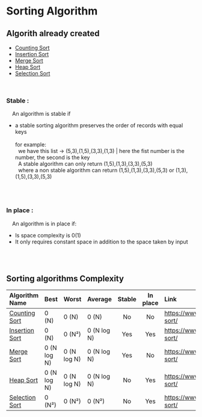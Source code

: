 # Sorting Algorithm

## Algorith already created
  * [Counting Sort](https://github.com/lapprenti18/Algorithms/tree/main/sorting_algorithms/counting_sort)
  * [Insertion Sort](https://github.com/lapprenti18/Algorithms/tree/main/sorting_algorithms/insertion_sort)
  * [Merge Sort](https://github.com/lapprenti18/Algorithms/tree/main/sorting_algorithms/merge_sort)
  * [Heap Sort](https://github.com/lapprenti18/Algorithms/tree/main/sorting_algorithms/heap_sort)
  * [Selection Sort](https://github.com/lapprenti18/Algorithms/tree/main/sorting_algorithms/selection_sort)
<br>

### Stable :
&nbsp; &nbsp; An algorithm is stable if
 * a stable sorting algorithm preserves the order of records with equal keys<br>\
for example:<br>
&nbsp; we have this list -> (5,3),(1,5),(3,3),(1,3) | here the fist number is the number, the second is the key <br>
&nbsp; A stable algorithm can only return (1,5),(1,3),(3,3),(5,3) <br>
&nbsp; where a non stable algorithm can return (1,5),(1,3),(3,3),(5,3) or (1,3),(1,5),(3,3),(5,3)
<br>
<br>

### In place :
&nbsp; &nbsp; An algorithm is in place if:
 * Is space complexity is 0(1)
 * It only requires constant space in addition to the space taken by input
<br>
<br>

## Sorting algorithms Complexity
| Algorithm Name | Best | Worst | Average | Stable | In place | Link |
|:------|:-------|:------|:------|:-------:|:------:|:------|
| [Counting Sort](https://github.com/lapprenti18/Algorithms/tree/main/sorting_algorithms/counting_sort) | 0 (N) | 0 (N) | 0 (N) | No | No | https://www.geeksforgeeks.org/counting-sort/ |
| [Insertion Sort](https://github.com/lapprenti18/Algorithms/tree/main/sorting_algorithms/insertion_sort) | 0 (N) | 0 (N²) | 0 (N log N) | Yes | Yes | https://www.geeksforgeeks.org/insertion-sort/ |
| [Merge Sort](https://github.com/lapprenti18/Algorithms/tree/main/sorting_algorithms/merge_sort) | 0 (N log N) | 0 (N log N) | 0 (N log N) | Yes | No | https://www.geeksforgeeks.org/merge-sort/ |
| [Heap Sort](https://github.com/lapprenti18/Algorithms/tree/main/sorting_algorithms/heap_sort) | 0 (N log N) | 0 (N log N) | 0 (N log N) | No | Yes | https://www.geeksforgeeks.org/heap-sort/ |
| [Selection Sort](https://github.com/lapprenti18/Algorithms/tree/main/sorting_algorithms/selection_sort) | 0 (N²) | 0 (N²) | 0 (N²) | No | Yes | https://www.geeksforgeeks.org/selection-sort/ |

